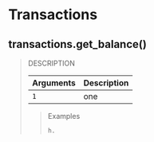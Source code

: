 # Transactions

## transactions.get_balance()

> DESCRIPTION
>
> | Arguments | Description
> | --- | ---
> | `1` | one
>
>> Examples
>> ```python3
>> h.
>> ```

